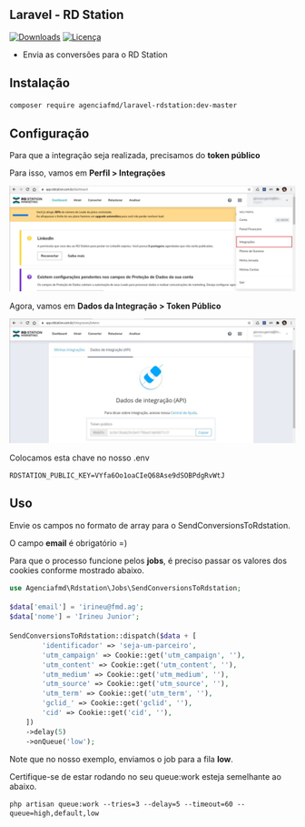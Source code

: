 ## Laravel - RD Station

[![Downloads](https://img.shields.io/packagist/dt/agenciafmd/laravel-rdstation.svg?style=flat-square)](https://packagist.org/packages/agenciafmd/laravel-rdstation)
[![Licença](https://img.shields.io/badge/license-MIT-brightgreen.svg?style=flat-square)](LICENSE.md)

- Envia as conversões para o RD Station

## Instalação

```bash
composer require agenciafmd/laravel-rdstation:dev-master
```

## Configuração

Para que a integração seja realizada, precisamos do **token público**

Para isso, vamos em **Perfil > Integrações**

![Perfil > Integrações](https://github.com/agenciafmd/laravel-rdstation/raw/master/docs/screenshot01.jpg "Perfil > Integrações")

Agora, vamos em **Dados da Integração > Token Público**

![Dados da Integração > Token Público](https://github.com/agenciafmd/laravel-rdstation/raw/master/docs/screenshot02.jpg "Dados da Integração > Token Público")

Colocamos esta chave no nosso .env

```dotenv
RDSTATION_PUBLIC_KEY=VYfa6Oo1oaCIeQ68Ase9dSOBPdgRvWtJ
```

## Uso

Envie os campos no formato de array para o SendConversionsToRdstation.

O campo **email** é obrigatório =)

Para que o processo funcione pelos **jobs**, é preciso passar os valores dos cookies conforme mostrado abaixo.

```php
use Agenciafmd\Rdstation\Jobs\SendConversionsToRdstation;

$data['email'] = 'irineu@fmd.ag';
$data['nome'] = 'Irineu Junior';

SendConversionsToRdstation::dispatch($data + [
        'identificador' => 'seja-um-parceiro',
        'utm_campaign' => Cookie::get('utm_campaign', ''),
        'utm_content' => Cookie::get('utm_content', ''),
        'utm_medium' => Cookie::get('utm_medium', ''),
        'utm_source' => Cookie::get('utm_source', ''),
        'utm_term' => Cookie::get('utm_term', ''),
        'gclid_' => Cookie::get('gclid', ''),
        'cid' => Cookie::get('cid', ''),
    ])
    ->delay(5)
    ->onQueue('low');
```

Note que no nosso exemplo, enviamos o job para a fila **low**.

Certifique-se de estar rodando no seu queue:work esteja semelhante ao abaixo.

```shell
php artisan queue:work --tries=3 --delay=5 --timeout=60 --queue=high,default,low
```